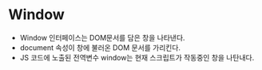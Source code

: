 # Window
- Window 인터페이스는 DOM문서를 담은 창을 나타낸다.
- document 속성이 창에 불러온 DOM 문서를 가리킨다.
- JS 코드에 노출된 전역변수 window는 현재 스크립트가 작동중인 창을 나탄내다.